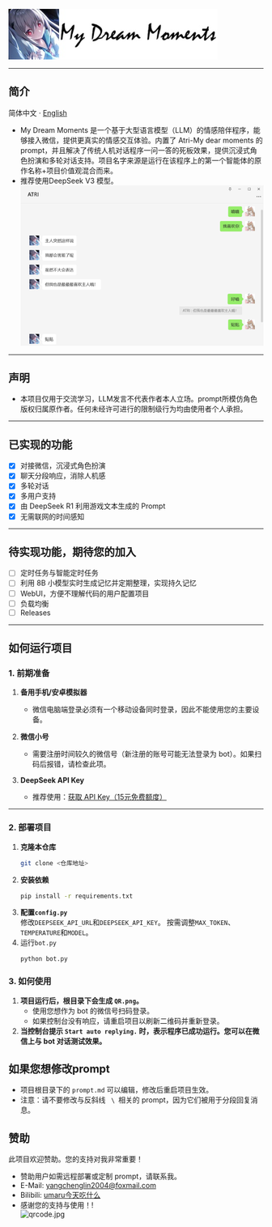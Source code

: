 ![ATRI.jpg](img%2FATRI.jpg)

---
## 简介
简体中文 · [English](./README_EN.md) 
- My Dream Moments 是一个基于大型语言模型（LLM）的情感陪伴程序，能够接入微信，提供更真实的情感交互体验。内置了 Atri-My dear moments 的 prompt，并且解决了传统人机对话程序一问一答的死板效果，提供沉浸式角色扮演和多轮对话支持。项目名字来源是运行在该程序上的第一个智能体的原作名称+项目价值观混合而来。
- 推荐使用DeepSeek V3 模型。<br>
![demo.png](img%2Fdemo.png)
---
## 声明
- 本项目仅用于交流学习，LLM发言不代表作者本人立场。prompt所模仿角色版权归属原作者。任何未经许可进行的限制级行为均由使用者个人承担。
---

## 已实现的功能
- [x] 对接微信，沉浸式角色扮演
- [x] 聊天分段响应，消除人机感
- [x] 多轮对话
- [x] 多用户支持
- [x] 由 DeepSeek R1 利用游戏文本生成的 Prompt
- [x] 无需联网的时间感知

---

## 待实现功能，期待您的加入
- [ ] 定时任务与智能定时任务
- [ ] 利用 8B 小模型实时生成记忆并定期整理，实现持久记忆
- [ ] WebUI，方便不理解代码的用户配置项目
- [ ] 负载均衡
- [ ] Releases

---

## 如何运行项目

### 1. 前期准备
1. **备用手机/安卓模拟器**  
   - 微信电脑端登录必须有一个移动设备同时登录，因此不能使用您的主要设备。
   
2. **微信小号**  
   - 需要注册时间较久的微信号（新注册的账号可能无法登录为 bot）。如果扫码后报错，请检查此项。

3. **DeepSeek API Key**  
   - 推荐使用：[获取 API Key（15元免费额度）](https://cloud.siliconflow.cn/i/aQXU6eC5)

---

### 2. 部署项目
1. **克隆本仓库**  
   ```bash
   git clone <仓库地址>
2. **安装依赖**  
   ```bash
   pip install -r requirements.txt
3. **配置<code>config.py</code>**  
修改<code>DEEPSEEK_API_URL</code>和<code>DEEPSEEK_API_KEY</code>。
按需调整<code>MAX_TOKEN</code>、<code>TEMPERATURE</code>和<code>MODEL</code>。
4. 运行<code>bot.py</code>
   ```bash
   python bot.py
### 3. 如何使用
1. **项目运行后，根目录下会生成 <code>QR.png</code>。**
   - 使用您想作为 bot 的微信号扫码登录。
   - 如果控制台没有响应，请重启项目以刷新二维码并重新登录。
2. **当控制台提示 <code>Start auto replying.</code> 时，表示程序已成功运行。您可以在微信上与 bot 对话测试效果。**
## 如果您想修改prompt
- 项目根目录下的 <code>prompt.md</code> 可以编辑，修改后重启项目生效。
- 注意：请不要修改与反斜线 <code> \ </code>相关的 prompt，因为它们被用于分段回复消息。
## 赞助
此项目欢迎赞助。您的支持对我非常重要！
- 赞助用户如需远程部署或定制 prompt，请联系我。
- E-Mail: yangchenglin2004@foxmail.com 
- Bilibili: [umaru今天吃什么](https://space.bilibili.com/209397245)
- 感谢您的支持与使用！!<br>
![qrcode.jpg](img%2Fqrcode.jpg)
